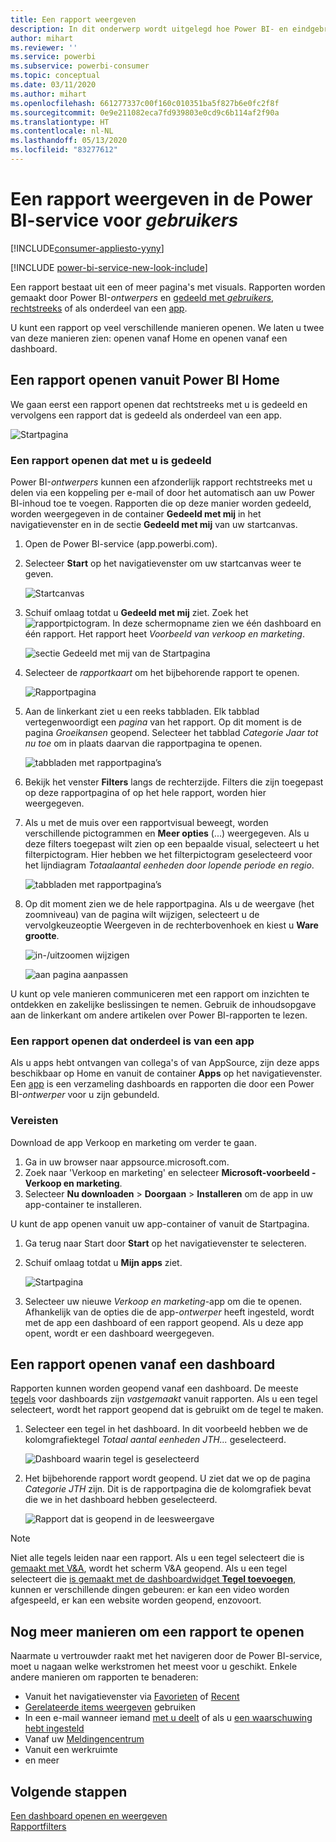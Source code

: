```yaml
---
title: Een rapport weergeven
description: In dit onderwerp wordt uitgelegd hoe Power BI- en eindgebruikers een Power BI-rapport openen en weergeven.
author: mihart
ms.reviewer: ''
ms.service: powerbi
ms.subservice: powerbi-consumer
ms.topic: conceptual
ms.date: 03/11/2020
ms.author: mihart
ms.openlocfilehash: 661277337c00f160c010351ba5f827b6e0fc2f8f
ms.sourcegitcommit: 0e9e211082eca7fd939803e0cd9c6b114af2f90a
ms.translationtype: HT
ms.contentlocale: nl-NL
ms.lasthandoff: 05/13/2020
ms.locfileid: "83277612"
---
```

# <a name="view-a-report-in-the-power-bi-service-for-consumers"></a>Een rapport weergeven in de Power BI-service voor *gebruikers*

[!INCLUDE[consumer-appliesto-yyny](../includes/consumer-appliesto-yyny.md)]

[!INCLUDE [power-bi-service-new-look-include](../includes/power-bi-service-new-look-include.md)]

Een rapport bestaat uit een of meer pagina's met visuals. Rapporten worden gemaakt door Power BI-*ontwerpers* en [gedeeld met *gebruikers*, rechtstreeks](end-user-shared-with-me.md) of als onderdeel van een [app](end-user-apps.md). 

U kunt een rapport op veel verschillende manieren openen. We laten u twee van deze manieren zien: openen vanaf Home en openen vanaf een dashboard. 

<!-- add art-->


## <a name="open-a-report-from-power-bi-home"></a>Een rapport openen vanuit Power BI Home
We gaan eerst een rapport openen dat rechtstreeks met u is gedeeld en vervolgens een rapport dat is gedeeld als onderdeel van een app.

   ![Startpagina](./media/end-user-report-open/power-bi-home-canvas.png)

### <a name="open-a-report-that-has-been-shared-with-you"></a>Een rapport openen dat met u is gedeeld
Power BI-*ontwerpers* kunnen een afzonderlijk rapport rechtstreeks met u delen via een koppeling per e-mail of door het automatisch aan uw Power BI-inhoud toe te voegen. Rapporten die op deze manier worden gedeeld, worden weergegeven in de container **Gedeeld met mij** in het navigatievenster en in de sectie **Gedeeld met mij** van uw startcanvas.

1. Open de Power BI-service (app.powerbi.com).

2. Selecteer **Start** op het navigatievenster om uw startcanvas weer te geven.  

   ![Startcanvas](./media/end-user-report-open/power-bi-select-home-new.png)
   
3. Schuif omlaag totdat u **Gedeeld met mij** ziet. Zoek het ![rapportpictogram](./media/end-user-report-open/power-bi-report-icon.png). In deze schermopname zien we één dashboard en één rapport. Het rapport heet *Voorbeeld van verkoop en marketing*. 
   
   ![sectie Gedeeld met mij van de Startpagina](./media/end-user-report-open/power-bi-shared-new.png)

4. Selecteer de *rapportkaart* om het bijbehorende rapport te openen.

   ![Rapportpagina](./media/end-user-report-open/power-bi-open.png)

5. Aan de linkerkant ziet u een reeks tabbladen.  Elk tabblad vertegenwoordigt een *pagina* van het rapport. Op dit moment is de pagina *Groeikansen* geopend. Selecteer het tabblad *Categorie Jaar tot nu toe* om in plaats daarvan die rapportpagina te openen. 

   ![tabbladen met rapportpagina’s](./media/end-user-report-open/power-bi-ytd.png)

6. Bekijk het venster **Filters** langs de rechterzijde. Filters die zijn toegepast op deze rapportpagina of op het hele rapport, worden hier weergegeven.

7. Als u met de muis over een rapportvisual beweegt, worden verschillende pictogrammen en **Meer opties** (...) weergegeven. Als u deze filters toegepast wilt zien op een bepaalde visual, selecteert u het filterpictogram. Hier hebben we het filterpictogram geselecteerd voor het lijndiagram *Totaalaantal eenheden door lopende periode en regio*.

   ![tabbladen met rapportpagina’s](./media/end-user-report-open/power-bi-visual-filters.png)

6. Op dit moment zien we de hele rapportpagina. Als u de weergave (het zoomniveau) van de pagina wilt wijzigen, selecteert u de vervolgkeuzeoptie Weergeven in de rechterbovenhoek en kiest u **Ware grootte**.

   ![in-/uitzoomen wijzigen](./media/end-user-report-open/power-bi-fit-new.png)

   ![aan pagina aanpassen](./media/end-user-report-open/power-bi-actual.png)

U kunt op vele manieren communiceren met een rapport om inzichten te ontdekken en zakelijke beslissingen te nemen.  Gebruik de inhoudsopgave aan de linkerkant om andere artikelen over Power BI-rapporten te lezen. 

### <a name="open-a-report-that-is-part-of-an-app"></a>Een rapport openen dat onderdeel is van een app
Als u apps hebt ontvangen van collega's of van AppSource, zijn deze apps beschikbaar op Home en vanuit de container **Apps** op het navigatievenster. Een [app](end-user-apps.md) is een verzameling dashboards en rapporten die door een Power BI-*ontwerper* voor u zijn gebundeld.

### <a name="prerequisites"></a>Vereisten
Download de app Verkoop en marketing om verder te gaan.
1. Ga in uw browser naar appsource.microsoft.com.
1. Zoek naar 'Verkoop en marketing' en selecteer **Microsoft-voorbeeld - Verkoop en marketing**.
1. Selecteer **Nu downloaden** > **Doorgaan** > **Installeren** om de app in uw app-container te installeren. 

U kunt de app openen vanuit uw app-container of vanuit de Startpagina.
1. Ga terug naar Start door **Start** op het navigatievenster te selecteren.

7. Schuif omlaag totdat u **Mijn apps** ziet.

   ![Startpagina](./media/end-user-report-open/power-bi-app.png)

8. Selecteer uw nieuwe *Verkoop en marketing*-app om die te openen. Afhankelijk van de opties die de app-*ontwerper* heeft ingesteld, wordt met de app een dashboard of een rapport geopend. Als u deze app opent, wordt er een dashboard weergegeven.  


## <a name="open-a-report-from-a-dashboard"></a>Een rapport openen vanaf een dashboard
Rapporten kunnen worden geopend vanaf een dashboard. De meeste [tegels](end-user-tiles.md) voor dashboards zijn *vastgemaakt* vanuit rapporten. Als u een tegel selecteert, wordt het rapport geopend dat is gebruikt om de tegel te maken. 

1. Selecteer een tegel in het dashboard. In dit voorbeeld hebben we de kolomgrafiektegel *Totaal aantal eenheden JTH...* geselecteerd.

    ![Dashboard waarin tegel is geselecteerd](./media/end-user-report-open/power-bi-dashboard.png)

2.  Het bijbehorende rapport wordt geopend. U ziet dat we op de pagina *Categorie JTH* zijn. Dit is de rapportpagina die de kolomgrafiek bevat die we in het dashboard hebben geselecteerd.

    ![Rapport dat is geopend in de leesweergave](./media/end-user-report-open/power-bi-report-tabs.png)

> [!NOTE]
> Niet alle tegels leiden naar een rapport. Als u een tegel selecteert die is [gemaakt met V&A](end-user-q-and-a.md), wordt het scherm V&A geopend. Als u een tegel selecteert die [is gemaakt met de dashboardwidget **Tegel toevoegen**](../create-reports/service-dashboard-add-widget.md), kunnen er verschillende dingen gebeuren: er kan een video worden afgespeeld, er kan een website worden geopend, enzovoort.  


##  <a name="still-more-ways-to-open-a-report"></a>Nog meer manieren om een rapport te openen
Naarmate u vertrouwder raakt met het navigeren door de Power BI-service, moet u nagaan welke werkstromen het meest voor u geschikt. Enkele andere manieren om rapporten te benaderen:
- Vanuit het navigatievenster via [Favorieten](end-user-favorite.md) of [Recent](end-user-recent.md)    
- [Gerelateerde items weergeven](end-user-related.md) gebruiken    
- In een e-mail wanneer iemand [met u deelt](../collaborate-share/service-share-reports.md) of als u [een waarschuwing hebt ingesteld](end-user-alerts.md)    
- Vanaf uw [Meldingencentrum](end-user-notification-center.md)    
- Vanuit een werkruimte
- en meer

## <a name="next-steps"></a>Volgende stappen
[Een dashboard openen en weergeven](end-user-dashboard-open.md)    
[Rapportfilters](end-user-report-filter.md)

